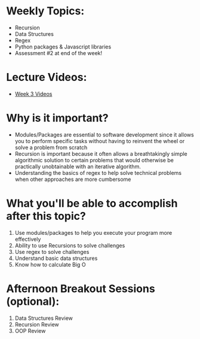 # Weekly Topics:
- Recursion
- Data Structures
- Regex
- Python packages & Javascript libraries
- Assessment #2 at end of the week!

# Lecture Videos:
- [Week 3 Videos](https://www.youtube.com/watch?v=YZC9puFoxSw&list=PLu0CiQ7bzwEQEUZSC2zO-KbvMbeQNhFKk)

# Why is it important?
- Modules/Packages are essential to software development since it allows you to perform specific tasks without having to reinvent the wheel or solve a problem from scratch
- Recursion is important because it often allows a breathtakingly simple algorithmic solution to certain problems that would otherwise be practically unobtainable with an iterative algorithm.
- Understanding the basics of regex to help solve technical problems when other approaches are more cumbersome

# What you'll be able to accomplish after this topic?
1. Use modules/packages to help you execute your program more effectively
2. Ability to use Recursions to solve challenges
3. Use regex to solve challenges
4. Understand basic data structures
5. Know how to calculate Big O

# Afternoon Breakout Sessions (optional):
1. Data Structures Review
2. Recursion Review
3. OOP Review

